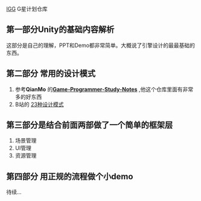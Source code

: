 
[IGG](https://igg-games.com/) G星计划仓库

## 第一部分Unity的基础内容解析

这部分是自己的理解，PPT和Demo都非常简单。大概说了引擎设计的最最基础的东西。



## 第二部分 常用的设计模式

1. 参考**QianMo** 的[**Game-Programmer-Study-Notes**](https://github.com/QianMo/Game-Programmer-Study-Notes) ,他这个仓库里面有非常多的好东西
2. B站的 [23种设计模式](https://www.bilibili.com/video/av24176315)

## 第三部分是结合前面两部做了一个简单的框架层

1. 场景管理
2. UI管理
3. 资源管理

## 第四部分 用正规的流程做个小demo

待续...

